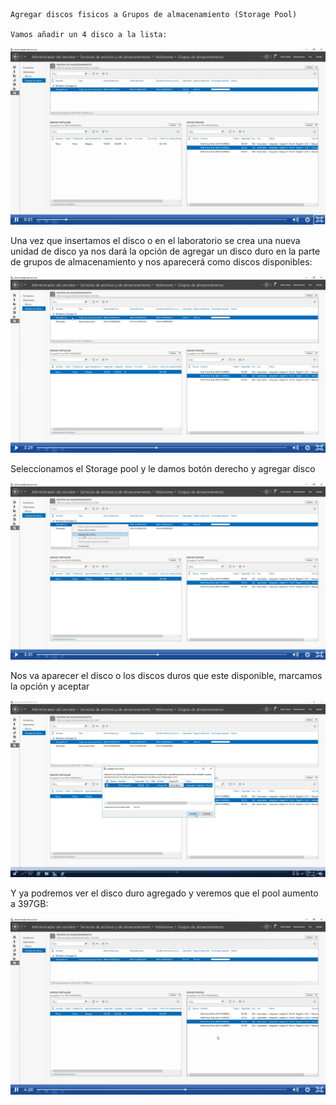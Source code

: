     Agregar discos fisicos a Grupos de almacenamiento (Storage Pool)

    Vamos añadir un 4 disco a la lista:


![alt text](image-140.png)

Una vez que insertamos el disco o en el laboratorio se crea una nueva unidad de disco ya nos dará la opción de agregar un disco duro en la parte de grupos de almacenamiento y nos aparecerá como discos disponibles:

![alt text](image-141.png)

Seleccionamos el Storage pool y le damos botón derecho y agregar disco

![alt text](image-142.png)

Nos va aparecer el disco o los discos duros que este disponible, marcamos la opción y aceptar

![alt text](image-143.png)

Y ya podremos ver el disco duro agregado y veremos que el pool aumento a 397GB:

![alt text](image-144.png)